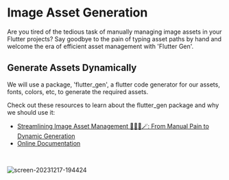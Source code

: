 # Image Asset Generation

Are you tired of the tedious task of manually managing image assets in your Flutter projects? Say goodbye to the pain of typing asset paths by hand and welcome the era of efficient asset management with 'Flutter Gen'.

## Generate Assets Dynamically

We will use a package, 'flutter_gen', a flutter code generator for our assets, fonts, colors, etc, to generate the required assets.

Check out these resources to learn about the flutter_gen package and why we should use it:

- [Streamlining Image Asset Management 👩🏻‍🍳🪄: From Manual Pain to Dynamic Generation](https://medium.com/@akansha.jain1611/b57b7fcb5b9d)
- [Online Documentation](https://pub.dev/packages/flutter_gen)
</br>

![screen-20231217-194424](https://github.com/jakansha2001/asset_generation/assets/64529996/951962bf-6af5-433d-945e-21ae823352b2)
